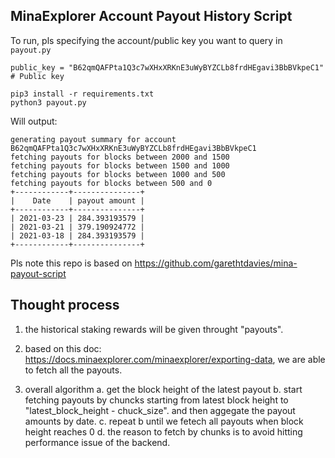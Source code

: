 ## MinaExplorer Account Payout History Script

To run, pls specifying the account/public key you want to query in `payout.py`
```
public_key = "B62qmQAFPta1Q3c7wXHxXRKnE3uWyBYZCLb8frdHEgavi3BbBVkpeC1"  # Public key 
```

```
pip3 install -r requirements.txt
python3 payout.py
```

Will output:

```
generating payout summary for account  B62qmQAFPta1Q3c7wXHxXRKnE3uWyBYZCLb8frdHEgavi3BbBVkpeC1
fetching payouts for blocks between 2000 and 1500
fetching payouts for blocks between 1500 and 1000
fetching payouts for blocks between 1000 and 500
fetching payouts for blocks between 500 and 0
+------------+---------------+
|    Date    | payout amount |
+------------+---------------+
| 2021-03-23 | 284.393193579 |
| 2021-03-21 | 379.190924772 |
| 2021-03-18 | 284.393193579 |
+------------+---------------+
```

Pls note this repo is based on https://github.com/garethtdavies/mina-payout-script

## Thought process
1. the historical staking rewards will be given throught "payouts". 

2. based on this doc: https://docs.minaexplorer.com/minaexplorer/exporting-data, we are able to fetch all the payouts. 

3. overall algorithm
   a. get the block height of the latest payout
   b. start fetching payouts by chuncks starting from latest block height to "latest_block_height - chuck_size". and then aggegate the payout amounts by date. 
   c. repeat b until we fetech all payouts when block height reaches 0
   d. the reason to fetch by chunks is to avoid hitting performance issue of the backend. 

